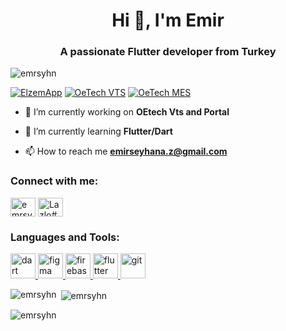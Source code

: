<h1 align="center">Hi 👋, I'm Emir</h1>
<h3 align="center">A passionate Flutter developer from Turkey</h3>

<p align="left"> <img src="https://komarev.com/ghpvc/?username=emrsyhn&label=Profile%20views&color=0e75b6&style=flat" alt="emrsyhn" /> </p>

<a href="https://wakatime.com/badge/user/0950c36a-14a4-4987-9bf7-d390a24ff2b7/project/143d6fc7-6329-4bf5-a071-f09385a9ff1e"><img src="https://wakatime.com/badge/user/0950c36a-14a4-4987-9bf7-d390a24ff2b7/project/143d6fc7-6329-4bf5-a071-f09385a9ff1e.svg" alt="ElzemApp"></a>
<a href="https://wakatime.com/badge/user/0950c36a-14a4-4987-9bf7-d390a24ff2b7/project/d451dfaf-a705-4edf-807a-712d59fa5d20"><img  src="https://wakatime.com/badge/user/0950c36a-14a4-4987-9bf7-d390a24ff2b7/project/d451dfaf-a705-4edf-807a-712d59fa5d20.svg" alt="OeTech VTS"></a>
<a href="https://wakatime.com/badge/user/0950c36a-14a4-4987-9bf7-d390a24ff2b7/project/002b67c4-1b4f-4507-bbe1-71ff2d781c95"><img src="https://wakatime.com/badge/user/0950c36a-14a4-4987-9bf7-d390a24ff2b7/project/002b67c4-1b4f-4507-bbe1-71ff2d781c95.svg" alt="OeTech MES"></a>

- 🔭 I’m currently working on **OEtech Vts and Portal**

- 🌱 I’m currently learning **Flutter/Dart**

- 📫 How to reach me **emirseyhana.z@gmail.com**

<h3 align="left">Connect with me:</h3>
<p align="left">
<a href="https://linkedin.com/in/emrsyhn" target="blank"><img align="center" src="https://raw.githubusercontent.com/rahuldkjain/github-profile-readme-generator/master/src/images/icons/Social/linked-in-alt.svg" alt="emrsyhn" height="30" width="40" /></a>
<a href="https://discord.gg/Lazlo#6994" target="blank"><img align="center" src="https://raw.githubusercontent.com/rahuldkjain/github-profile-readme-generator/master/src/images/icons/Social/discord.svg" alt="Lazlo#6994" height="30" width="40" /></a>
</p>

<h3 align="left">Languages and Tools:</h3>
<p align="left"> <a href="https://dart.dev" target="_blank" rel="noreferrer"> <img src="https://www.vectorlogo.zone/logos/dartlang/dartlang-icon.svg" alt="dart" width="40" height="40"/> </a> <a href="https://www.figma.com/" target="_blank" rel="noreferrer"> <img src="https://www.vectorlogo.zone/logos/figma/figma-icon.svg" alt="figma" width="40" height="40"/> </a> <a href="https://firebase.google.com/" target="_blank" rel="noreferrer"> <img src="https://www.vectorlogo.zone/logos/firebase/firebase-icon.svg" alt="firebase" width="40" height="40"/> </a> <a href="https://flutter.dev" target="_blank" rel="noreferrer"> <img src="https://www.vectorlogo.zone/logos/flutterio/flutterio-icon.svg" alt="flutter" width="40" height="40"/> </a> <a href="https://git-scm.com/" target="_blank" rel="noreferrer"> <img src="https://www.vectorlogo.zone/logos/git-scm/git-scm-icon.svg" alt="git" width="40" height="40"/> </a> </p>

<p><img align="left" src="https://github-readme-stats.vercel.app/api/top-langs?username=emrsyhn&show_icons=true&locale=en&layout=compact" alt="emrsyhn" /></p>

<p>&nbsp;<img align="center" src="https://github-readme-stats.vercel.app/api?username=emrsyhn&show_icons=true&locale=en" alt="emrsyhn" /></p>

<p><img align="center" src="https://github-readme-streak-stats.herokuapp.com/?user=emrsyhn&" alt="emrsyhn" /></p>
